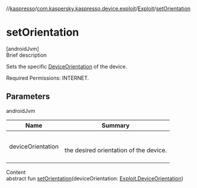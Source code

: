 //[kaspresso](../../index.md)/[com.kaspersky.kaspresso.device.exploit](../index.md)/[Exploit](index.md)/[setOrientation](set-orientation.md)



# setOrientation  
[androidJvm]  
Brief description  




Sets the specific [DeviceOrientation](-device-orientation/index.md) of the device.



Required Permissions: INTERNET.





## Parameters  
  
androidJvm  
  
|  Name|  Summary| 
|---|---|
| deviceOrientation| <br><br>the desired orientation of the device.<br><br>
  
  
Content  
abstract fun [setOrientation](set-orientation.md)(deviceOrientation: [Exploit.DeviceOrientation](-device-orientation/index.md))  



